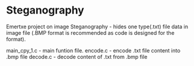# Steganography
Emertxe project on image Steganography - hides one type(.txt) file data in image file (.BMP format is recommended as code is designed for the format).

main_cpy_1.c  - main funtion file.
encode.c - encode .txt file content into .bmp file
decode.c - decode content of .txt from .bmp file
